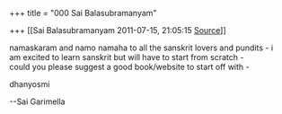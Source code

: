 +++
title = "000 Sai Balasubramanyam"

+++
[[Sai Balasubramanyam	2011-07-15, 21:05:15 [Source](https://groups.google.com/g/samskrita/c/cY2bUvHMH98)]]



namaskaram and namo namaha to all the sanskrit lovers and pundits - i  
am excited to learn sanskrit but will have to start from scratch -  
could you please suggest a good book/website to start off with -

dhanyosmi

--Sai Garimella  

